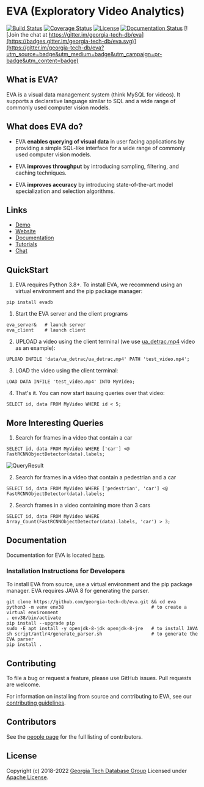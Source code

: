 # EVA (Exploratory Video Analytics)

[![Build Status](https://circleci.com/gh/georgia-tech-db/eva.svg?style=svg)](https://circleci.com/gh/georgia-tech-db/eva)
[![Coverage Status](https://coveralls.io/repos/github/georgia-tech-db/eva/badge.svg?branch=master)](https://coveralls.io/github/georgia-tech-db/eva?branch=master)
[![License](https://img.shields.io/badge/License-Apache%202.0-blue.svg)](https://opensource.org/licenses/Apache-2.0)
[![Documentation Status](https://readthedocs.org/projects/exvian/badge/?version=latest)](https://evagatech.readthedocs.io/en/latest/index.html) [![Join the chat at https://gitter.im/georgia-tech-db/eva](https://badges.gitter.im/georgia-tech-db/eva.svg)](https://gitter.im/georgia-tech-db/eva?utm_source=badge&utm_medium=badge&utm_campaign=pr-badge&utm_content=badge)

## What is EVA?

EVA is a visual data management system (think MySQL for videos). It supports a declarative language similar to SQL and a wide range of commonly used  computer vision models.

## What does EVA do?

* EVA **enables querying of visual data** in user facing applications by providing a simple SQL-like interface for a wide range of commonly used computer vision models.

* EVA **improves throughput** by introducing sampling, filtering, and caching techniques.

* EVA **improves accuracy** by introducing state-of-the-art model specialization and selection algorithms.

## Links
* [Demo](https://ada-00.cc.gatech.edu/eva/playground)
* [Website](https://georgia-tech-db.github.io/eva/index.html)
* [Documentation](https://evagatech.readthedocs.io/en/latest/)
* [Tutorials](https://github.com/georgia-tech-db/eva/tree/master/tutorials)
* [Chat](https://gitter.im/georgia-tech-db/eva)

## QuickStart

1. EVA requires Python 3.8+. To install EVA, we recommend using an virtual environment and the pip package manager:

```shell
pip install evadb
```

1. Start the EVA server and the client programs
```shell
eva_server&   # launch server
eva_client    # launch client
```

2. UPLOAD a video using the client terminal (we use [ua_detrac.mp4](data/ua_detrac/ua_detrac.mp4) video as an example):

```mysql
UPLOAD INFILE 'data/ua_detrac/ua_detrac.mp4' PATH 'test_video.mp4';
```

3. LOAD the video using the client terminal:

```mysql
LOAD DATA INFILE 'test_video.mp4' INTO MyVideo;
```

4. That's it. You can now start issuing queries over that video:

```mysql
SELECT id, data FROM MyVideo WHERE id < 5;
```

## More Interesting Queries

1. Search for frames in a video that contain a car

```mysql
SELECT id, data FROM MyVideo WHERE ['car'] <@ FastRCNNObjectDetector(data).labels;
```
![QueryResult](https://georgia-tech-db.github.io/eva/Img/car.gif)

2. Search for frames in a video that contain  a pedestrian and a car

```mysql
SELECT id, data FROM MyVideo WHERE ['pedestrian', 'car'] <@ FastRCNNObjectDetector(data).labels;
```

2. Search frames in a video containing more than 3 cars

```mysql
SELECT id, data FROM MyVideo WHERE Array_Count(FastRCNNObjectDetector(data).labels, 'car') > 3;
```

## Documentation

Documentation for EVA is located [here](https://evagatech.readthedocs.io/).

### Installation Instructions for Developers

To install EVA from source, use a virtual environment and the pip package manager. EVA requires JAVA 8 for generating the parser.

```shell
git clone https://github.com/georgia-tech-db/eva.git && cd eva
python3 -m venv env38                                # to create a virtual environment
. env38/bin/activate
pip install --upgrade pip
sudo -E apt install -y openjdk-8-jdk openjdk-8-jre   # to install JAVA
sh script/antlr4/generate_parser.sh                  # to generate the EVA parser
pip install .
```

</p>
</details>


## Contributing

To file a bug or request a feature, please use GitHub issues. Pull requests are welcome.

For information on installing from source and contributing to EVA, see our
[contributing guidelines](./CONTRIBUTING.md).

## Contributors

See the [people page](https://github.com/georgia-tech-db/eva/graphs/contributors) for the full listing of contributors.

## License
Copyright (c) 2018-2022 [Georgia Tech Database Group](http://db.cc.gatech.edu/)
Licensed under [Apache License](LICENSE).
